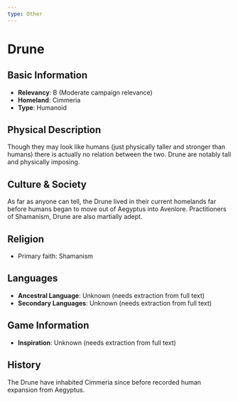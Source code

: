 ```yaml
---
type: Other
---
```


# Drune

## Basic Information
- **Relevancy**: B (Moderate campaign relevance) 
- **Homeland**: Cimmeria
- **Type**: Humanoid

## Physical Description
Though they may look like humans (just physically taller and stronger than humans) there is actually no relation between the two. Drune are notably tall and physically imposing.

## Culture & Society
As far as anyone can tell, the Drune lived in their current homelands far before humans began to move out of Aegyptus into Avenlore. Practitioners of Shamanism, Drune are also martially adept.

## Religion
- Primary faith: Shamanism

## Languages
- **Ancestral Language**: Unknown (needs extraction from full text)
- **Secondary Languages**: Unknown (needs extraction from full text)

## Game Information
- **Inspiration**: Unknown (needs extraction from full text)

## History
The Drune have inhabited Cimmeria since before recorded human expansion from Aegyptus.